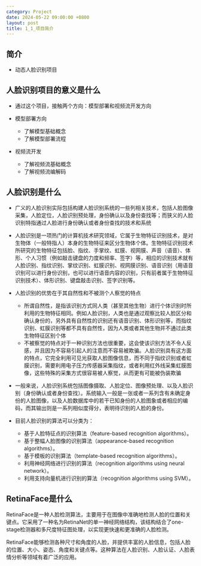 ```yaml
---
category: Project
date: 2024-05-22 09:00:00 +0800
layout: post
title: 1_1_项目简介
---
```

## 简介

+ 动态人脸识别项目

## 人脸识别项目的意义是什么

+ 通过这个项目，接触两个方向：模型部署和视频流开发方向

+ 模型部署方向
  + 了解模型基础概念
  + 了解模型部署流程

+ 视频流开发
  + 了解视频流基础概念
  + 了解视频流编解码

## 人脸识别是什么

+ 广义的人脸识别实际包括构建人脸识别系统的一些列相关技术，包括人脸图像采集，人脸定位，人脸识别预处理，身份确认以及身份查找等；而狭义的人脸识别特指通过人脸进行身份确认或者身份查找的技术和系统
+ 人脸识别是一项热门的计算机技术研究领域，它属于生物特征识别技术，是对生物体（一般特指人）本身的生物特征来区分生物体个体。生物特征识别技术所研究的生物特征包括脸、指纹、手掌纹、虹膜、视网膜、声音（语音）、体形、个人习惯（例如敲击键盘的力度和频率、签字）等，相应的识别技术就有人脸识别、指纹识别、掌纹识别、虹膜识别、视网膜识别、语音识别（用语音识别可以进行身份识别，也可以进行语音内容的识别，只有前者属于生物特征识别技术）、体形识别、键盘敲击识别、签字识别等。

+ 人脸识别的优势在于其自然性和不被测个人察觉的特点
  + 所谓自然性，是指该识别方式同人类（甚至其他生物）进行个体识别时所利用的生物特征相同。例如人脸识别，人类也是通过观察比较人脸区分和确认身份的，另外具有自然性的识别还有语音识别、体形识别等，而指纹识别、虹膜识别等都不具有自然性，因为人类或者其他生物并不通过此类生物特征区别个体
  + 不被察觉的特点对于一种识别方法也很重要，这会使该识别方法不令人反感，并且因为不容易引起人的注意而不容易被欺骗。人脸识别具有这方面的特点，它完全利用可见光获取人脸图像信息，而不同于指纹识别或者虹膜识别，需要利用电子压力传感器采集指纹，或者利用红外线采集虹膜图像，这些特殊的采集方式很容易被人察觉，从而更有可能被伪装欺骗

+ 一般来说，人脸识别系统包括图像摄取、人脸定位、图像预处理、以及人脸识别（身份确认或者身份查找）。系统输入一般是一张或者一系列含有未确定身份的人脸图像，以及人脸数据库中的若干已知身份的人脸图象或者相应的编码，而其输出则是一系列相似度得分，表明待识别的人脸的身份。
+ 目前人脸识别的算法可以分类为：
  + 基于人脸特征点的识别算法（feature-based recognition algorithms）。
  + 基于整幅人脸图像的识别算法（appearance-based recognition algorithms）。
  + 基于模板的识别算法（template-based recognition algorithms）。
  + 利用神经网络进行识别的算法（recognition algorithms using neural network）。
  + 利用支持向量机进行识别的算法（recognition algorithms using SVM）。

## RetinaFace是什么

RetinaFace是一种人脸检测算法，主要用于在图像中准确地检测人脸的位置和关键点。它采用了一种名为RetinaNet的单一神经网络结构，该结构结合了one-stage检测器和多尺度特征图处理，以实现更快速和更准确的人脸检测。

RetinaFace能够检测各种尺寸和角度的人脸，并提供丰富的人脸信息，包括人脸的位置、大小、姿态、角度和关键点等。这种算法在人脸识别、人脸认证、人脸表情分析等领域有着广泛的应用。